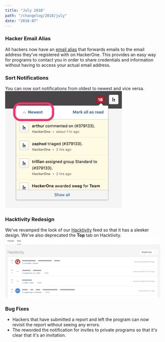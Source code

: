```yaml
---
title: "July 2018"
path: "/changelog/2018/july"
date: "2018-07"
---
```


### Hacker Email Alias
All hackers now have an [email alias](/hackers/hacker-email-alias.html) that forwards emails to the email address they’ve registered with on HackerOne. This provides an easy way for programs to contact you in order to share credentials and information without having to access your actual email address.

### Sort Notifications
You can now sort notifications from oldest to newest and vice versa.
![july_2018_sort_notifications](./images/July_2018_notifications_sort.png)

### Hacktivity Redesign
We've revamped the look of our [Hacktivity](https://hackerone.com/hacktivity) feed so that it has a sleeker design. We've also deprecated the <b>Top</b> tab on Hacktivity.
![july_2018_hacktivity](./images/july_2018_hacktivity.png)

### Bug Fixes
* Hackers that have submitted a report and left the program can now revisit the report without seeing any errors.
* The reworded the notification for invites to private programs so that it's clear that it's an invitation.
